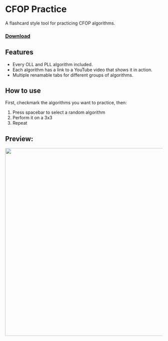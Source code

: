 # CFOP Practice

A flashcard style tool for practicing CFOP algorithms.

### [Download](https://github.com/ItsGabeReal/CFOPPractice/releases/download/v1.0.0/CFOPPractice_v1.0.0_windows64.zip)

## Features
- Every OLL and PLL algorithm included.
- Each algorithm has a link to a YouTube video that shows it in action.
- Multiple renamable tabs for different groups of algorithms.

## How to use

First, checkmark the algorithms you want to practice, then:
1. Press spacebar to select a random algorithm
2. Perform it on a 3x3
3. Repeat

## Preview:
<img src="https://i.imgur.com/Gu72FHM.png" width="600">
